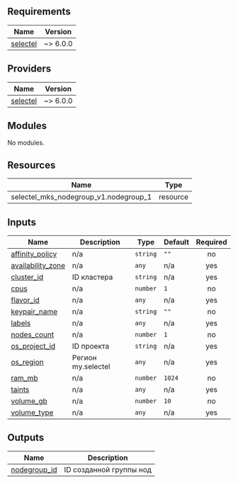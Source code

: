 <!-- BEGIN_TF_DOCS -->
## Requirements

| Name | Version |
|------|---------|
| <a name="requirement_selectel"></a> [selectel](#requirement\_selectel) | ~> 6.0.0 |

## Providers

| Name | Version |
|------|---------|
| <a name="provider_selectel"></a> [selectel](#provider\_selectel) | ~> 6.0.0 |

## Modules

No modules.

## Resources

| Name | Type |
|------|------|
| selectel_mks_nodegroup_v1.nodegroup_1 | resource |

## Inputs

| Name | Description | Type | Default | Required |
|------|-------------|------|---------|:--------:|
| <a name="input_affinity_policy"></a> [affinity\_policy](#input\_affinity\_policy) | n/a | `string` | `""` | no |
| <a name="input_availability_zone"></a> [availability\_zone](#input\_availability\_zone) | n/a | `any` | n/a | yes |
| <a name="input_cluster_id"></a> [cluster\_id](#input\_cluster\_id) | ID кластера | `string` | n/a | yes |
| <a name="input_cpus"></a> [cpus](#input\_cpus) | n/a | `number` | `1` | no |
| <a name="input_flavor_id"></a> [flavor\_id](#input\_flavor\_id) | n/a | `any` | n/a | yes |
| <a name="input_keypair_name"></a> [keypair\_name](#input\_keypair\_name) | n/a | `string` | `""` | no |
| <a name="input_labels"></a> [labels](#input\_labels) | n/a | `any` | n/a | yes |
| <a name="input_nodes_count"></a> [nodes\_count](#input\_nodes\_count) | n/a | `number` | `1` | no |
| <a name="input_os_project_id"></a> [os\_project\_id](#input\_os\_project\_id) | ID проекта | `string` | n/a | yes |
| <a name="input_os_region"></a> [os\_region](#input\_os\_region) | Регион my.selectel | `any` | n/a | yes |
| <a name="input_ram_mb"></a> [ram\_mb](#input\_ram\_mb) | n/a | `number` | `1024` | no |
| <a name="input_taints"></a> [taints](#input\_taints) | n/a | `any` | n/a | yes |
| <a name="input_volume_gb"></a> [volume\_gb](#input\_volume\_gb) | n/a | `number` | `10` | no |
| <a name="input_volume_type"></a> [volume\_type](#input\_volume\_type) | n/a | `any` | n/a | yes |

## Outputs

| Name | Description |
|------|-------------|
| <a name="output_nodegroup_id"></a> [nodegroup\_id](#output\_nodegroup\_id) | ID созданной группы нод |
<!-- END_TF_DOCS -->